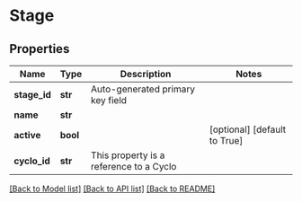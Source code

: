 # Stage

## Properties
Name | Type | Description | Notes
------------ | ------------- | ------------- | -------------
**stage_id** | **str** | Auto-generated primary key field | 
**name** | **str** |  | 
**active** | **bool** |  | [optional] [default to True]
**cyclo_id** | **str** | This property is a reference to a Cyclo | 

[[Back to Model list]](../README.md#documentation-for-models) [[Back to API list]](../README.md#documentation-for-api-endpoints) [[Back to README]](../README.md)

